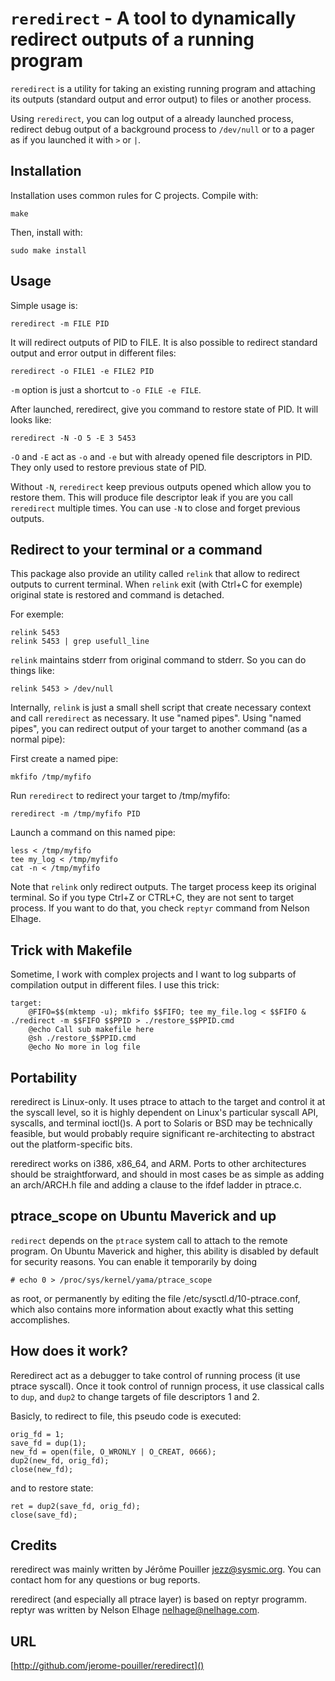 `reredirect` - A tool to dynamically redirect outputs of a running program
========================================================================

`reredirect` is a utility for taking an existing running program and
attaching its outputs (standard output and error output) to files or
another process.

Using `reredirect`, you can log output of a already launched process, redirect
debug output of a background process to `/dev/null` or to a pager as if you
launched it with `>` or `|`.

Installation
------------

Installation uses common rules for C projects. Compile with:

    make

Then, install with:

    sudo make install

Usage
-----

Simple usage is:

    reredirect -m FILE PID

It will redirect outputs of PID to FILE. It is also possible to redirect standard
output and error output in different files:

    reredirect -o FILE1 -e FILE2 PID

`-m` option is just a shortcut to `-o FILE -e FILE`.

After launched, reredirect, give you command to restore state of PID.
It will looks like:

    reredirect -N -O 5 -E 3 5453

`-O` and `-E` act as `-o` and `-e` but with already opened file descriptors in
PID. They only used to restore previous state of PID.

Without `-N`, `reredirect` keep previous outputs opened which allow you to
restore them. This will produce file descriptor leak if you are you call
`reredirect` multiple times. You can use `-N` to close and forget previous
outputs.

Redirect to your terminal or a command
--------------------------------------

This package also provide an utility called `relink` that allow to redirect
outputs to current terminal. When `relink` exit (with Ctrl+C for exemple)
original state is restored and command is detached.

For exemple:

    relink 5453
    relink 5453 | grep usefull_line

`relink` maintains stderr from original command to stderr. So you can do things
like:

    relink 5453 > /dev/null

Internally, `relink` is just a small shell script that create necessary context
and call `reredirect` as necessary. It use "named pipes". Using "named pipes",
you can redirect output of your target to another command (as a normal pipe):

First create a named pipe:

    mkfifo /tmp/myfifo

Run `reredirect` to redirect your target to /tmp/myfifo:

    reredirect -m /tmp/myfifo PID

Launch a command on this named pipe:

    less < /tmp/myfifo
    tee my_log < /tmp/myfifo
    cat -n < /tmp/myfifo

Note that `relink` only redirect outputs. The target process keep its original
terminal. So if you type Ctrl+Z or CTRL+C, they are not sent to target process.
If you want to do that, you check `reptyr` command from Nelson Elhage.

Trick with Makefile
---------------------

Sometime, I work with complex projects and I want to log subparts of compilation
output in different files. I use this trick:

    target:
    	@FIFO=$$(mktemp -u); mkfifo $$FIFO; tee my_file.log < $$FIFO & ./redirect -m $$FIFO $$PPID > ./restore_$$PPID.cmd
    	@echo Call sub makefile here
    	@sh ./restore_$$PPID.cmd
    	@echo No more in log file

Portability
-----------

reredirect is Linux-only. It uses ptrace to attach to the target and control it at
the syscall level, so it is highly dependent on Linux's particular syscall API,
syscalls, and terminal ioctl()s. A port to Solaris or BSD may be technically
feasible, but would probably require significant re-architecting to abstract out
the platform-specific bits.

reredirect works on i386, x86_64, and ARM. Ports to other architectures should be
straightforward, and should in most cases be as simple as adding an arch/ARCH.h
file and adding a clause to the ifdef ladder in ptrace.c.

ptrace_scope on Ubuntu Maverick and up
--------------------------------------

`redirect` depends on the `ptrace` system call to attach to the remote program. On
Ubuntu Maverick and higher, this ability is disabled by default for security
reasons. You can enable it temporarily by doing

    # echo 0 > /proc/sys/kernel/yama/ptrace_scope

as root, or permanently by editing the file /etc/sysctl.d/10-ptrace.conf, which
also contains more information about exactly what this setting accomplishes.

How does it work?
-----------------

Reredirect act as a debugger to take control of running process (it use ptrace 
syscall). Once it took control of runnign process, it use classical calls to 
`dup`, and `dup2` to change targets of file descriptors 1 and 2.

Basicly, to redirect to file, this pseudo code is executed:

    orig_fd = 1;
    save_fd = dup(1);
    new_fd = open(file, O_WRONLY | O_CREAT, 0666);
    dup2(new_fd, orig_fd);
    close(new_fd);

and to restore state:

    ret = dup2(save_fd, orig_fd);
    close(save_fd);


Credits
-------

reredirect was mainly written by Jérôme Pouiller <jezz@sysmic.org>. You can
contact hom for any questions or bug reports.

reredirect (and especially all ptrace layer) is based on reptyr programm. reptyr 
was written by Nelson Elhage <nelhage@nelhage.com>.

URL
---
[http://github.com/jerome-pouiller/reredirect]()
